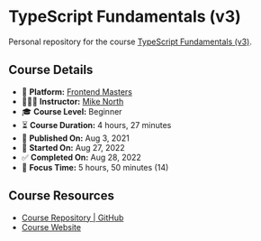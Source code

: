 # TypeScript Fundamentals (v3)

Personal repository for the course [TypeScript Fundamentals (v3)](https://frontendmasters.com/courses/typescript-v3/).

## Course Details

- 👾 **Platform:** [Frontend Masters](https://frontendmasters.com/)
- 👨🏻‍💻 **Instructor:** [Mike North](https://twitter.com/michaellnorth)
- 🎓 **Course Level:** Beginner
- ⏳ **Course Duration:** 4 hours, 27 minutes
- 📅 **Published On:** Aug 3, 2021
- 🏁 **Started On:** Aug 27, 2022
- ✅ **Completed On:** Aug 28, 2022
- 🍅 **Focus Time:** 5 hours, 50 minutes (14)

## Course Resources

- [Course Repository | GitHub](https://github.com/mike-north/ts-fundamentals-v3)
- [Course Website](https://www.typescript-training.com/course/fundamentals-v3)
